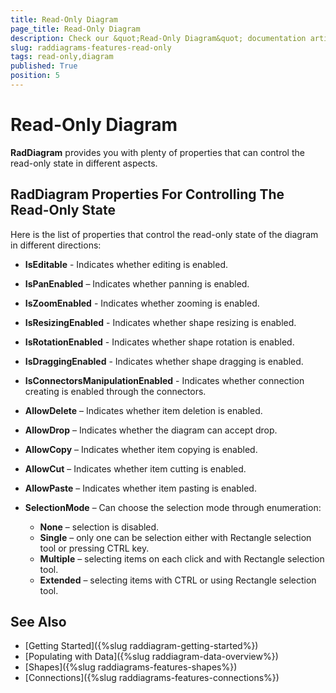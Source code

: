 ```yaml
---
title: Read-Only Diagram
page_title: Read-Only Diagram
description: Check our &quot;Read-Only Diagram&quot; documentation article for the RadDiagram {{ site.framework_name }} control.
slug: raddiagrams-features-read-only
tags: read-only,diagram
published: True
position: 5
---
```


# Read-Only Diagram

__RadDiagram__  provides you with plenty of properties that can control the read-only state in different aspects.	  

## RadDiagram Properties For Controlling The Read-Only State

Here is the list of properties that control the read-only state of the diagram in different directions:

* __IsEditable__ - Indicates whether editing is enabled.			

* __IsPanEnabled__ – Indicates whether panning is enabled.			

* __IsZoomEnabled__ - Indicates whether zooming is enabled.			

* __IsResizingEnabled__ - Indicates whether shape resizing is enabled.			

* __IsRotationEnabled__ - Indicates whether shape rotation is enabled.			

* __IsDraggingEnabled__ - Indicates whether shape dragging is enabled.			

* __IsConnectorsManipulationEnabled__ - Indicates whether connection creating is enabled through the connectors.			

* __AllowDelete__ – Indicates whether item deletion is enabled.			

* __AllowDrop__ – Indicates whether the diagram can accept drop.			

* __AllowCopy__ – Indicates whether item copying is enabled.			

* __AllowCut__ – Indicates whether item cutting is enabled.			

* __AllowPaste__ – Indicates whether item pasting is enabled.			

* __SelectionMode__ – Can choose the selection mode through enumeration:			

	* __None__ – selection is disabled.
	* __Single__ – only one can be selection either with Rectangle selection tool or pressing CTRL key.
	* __Multiple__ – selecting items on each click and with Rectangle selection tool.
	* __Extended__ – selecting items with CTRL or using Rectangle selection tool.				

## See Also
 * [Getting Started]({%slug raddiagram-getting-started%})
 * [Populating with Data]({%slug raddiagram-data-overview%})
 * [Shapes]({%slug raddiagrams-features-shapes%})
 * [Connections]({%slug raddiagrams-features-connections%})
